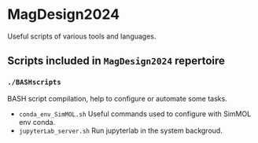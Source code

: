 # MagDesign2024

Useful scripts of various tools and languages.


## Scripts included in `MagDesign2024` repertoire

### `./BASHscripts`

BASH script compilation, help to configure or automate some tasks.

- `conda_env_SimMOL.sh` Useful commands used to configure with SimMOL env conda.
- `jupyterLab_server.sh` Run jupyterlab in the system backgroud.
